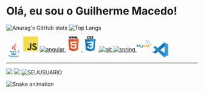 # Olá, eu sou o Guilherme Macedo!


![Anurag's GitHub stats](https://github-readme-stats.vercel.app/api?username=Guimti&show_icons=true&theme=highcontrast) ![Top Langs](https://github-readme-stats.vercel.app/api/top-langs/?username=Guimti&layout=compact&theme=highcontrast)

<div style="display: inline_block">
<img align="center" alt="Java" height="40" width="40" src="https://raw.githubusercontent.com/devicons/devicon/master/icons/java/java-original.svg">
<a href="https://developer.mozilla.org/en-US/docs/Web/JavaScript" target="_blank"> <img src="https://raw.githubusercontent.com/devicons/devicon/master/icons/javascript/javascript-original.svg" alt="javascript" width="40" height="40"/></a>
<a href="https://angular.io" target="_blank"> <img src="https://angular.io/assets/images/logos/angular/angular.svg" alt="angular" width="40" height="40"/> </a>
<a href="https://www.w3.org/html/" target="_blank"> <img src="https://raw.githubusercontent.com/devicons/devicon/master/icons/html5/html5-original-wordmark.svg" alt="html5" width="40" height="40"/> </a> 
<a href="https://www.w3schools.com/css/" target="_blank"> <img src="https://raw.githubusercontent.com/devicons/devicon/master/icons/css3/css3-original-wordmark.svg" alt="css3" width="40" height="40"/> </a>
<a href="https://git-scm.com/" target="_blank"> <img src="https://www.vectorlogo.zone/logos/git-scm/git-scm-icon.svg" alt="git" width="40" height="40"/> </a>
 <a href="https://spring.io/" target="_blank"> <img src="https://www.vectorlogo.zone/logos/springio/springio-icon.svg" alt="spring" width="40" height="40"/> </a>
<a href="https://www.mysql.com/" target="_blank"> <img src="https://raw.githubusercontent.com/devicons/devicon/master/icons/mysql/mysql-original-wordmark.svg" alt="mysql" width="40" height="40"/> </a>
 <img align="center" alt="Vscode"  height="40" width="40" src="https://github.com/devicons/devicon/blob/master/icons/vscode/vscode-original.svg">

</div>

<hr>

[<img src="https://img.shields.io/badge/linkedin-%230077B5.svg?&style=for-the-badge&logo=linkedin&logoColor=white" />](https://www.linkedin.com/in/guilherme-macedo-cruz/)
[<img src="https://img.shields.io/badge/-gmail-2EC866?style=for-the-badge&logo=gmail&logoColor=white" />](mailto:guilhermeguimti@gmail.com)
 <img src="https://komarev.com/ghpvc/?username=Guimti&color=blue" alt="SEUUSUARIO" /> 

![Snake animation](https://github.com/codethi/codethi/blob/output/github-contribution-grid-snake.svg)

